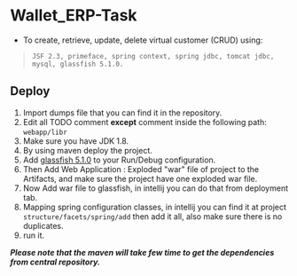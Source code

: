 # Wallet_ERP-Task

- To create, retrieve, update, delete virtual customer (CRUD) using:
>`JSF 2.3, primeface, spring context, spring jdbc, tomcat jdbc, mysql, glassfish 5.1.0.`

## Deploy

1. Import dumps file that you can find it in the repository.
2. Edit all TODO comment **except** comment inside the following path: `webapp/libr`
3. Make sure you have JDK 1.8.
4. By using maven deploy the project.
5. Add [glassfish 5.1.0](https://www.eclipse.org/downloads/download.php?file=/glassfish/glassfish-5.1.0.zip) to your Run/Debug configuration.
6. Then Add Web Application : Exploded "war" file of project to the Artifacts, and make sure the project have one exploded war file.
7. Now Add war file to glassfish, in intellij you can do that from deployment tab.
8. Mapping spring configuration classes, in intellij you can find it at project `structure/facets/spring/add` then add it all, also make sure there is no duplicates.
9. run it.

***Please note that the maven will take few time to get the dependencies from central repository.***
 
